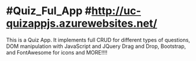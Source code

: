 #Quiz_Ful_App
#http://uc-quizappjs.azurewebsites.net/
=============

This is a Quiz App. It implements full CRUD for different types of questions, DOM manipulation with JavaScript and JQuery Drag and Drop, Bootstrap, and FontAwesome for icons and MORE!!!!
